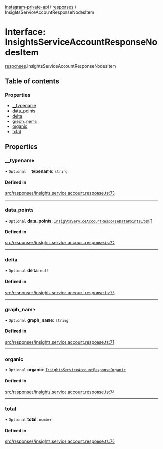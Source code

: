 [instagram-private-api](../../README.md) / [responses](../../modules/responses.md) / InsightsServiceAccountResponseNodesItem

# Interface: InsightsServiceAccountResponseNodesItem

[responses](../../modules/responses.md).InsightsServiceAccountResponseNodesItem

## Table of contents

### Properties

- [\_\_typename](InsightsServiceAccountResponseNodesItem.md#__typename)
- [data\_points](InsightsServiceAccountResponseNodesItem.md#data_points)
- [delta](InsightsServiceAccountResponseNodesItem.md#delta)
- [graph\_name](InsightsServiceAccountResponseNodesItem.md#graph_name)
- [organic](InsightsServiceAccountResponseNodesItem.md#organic)
- [total](InsightsServiceAccountResponseNodesItem.md#total)

## Properties

### \_\_typename

• `Optional` **\_\_typename**: `string`

#### Defined in

[src/responses/insights.service.account.response.ts:73](https://github.com/Nerixyz/instagram-private-api/blob/b3351b9/src/responses/insights.service.account.response.ts#L73)

___

### data\_points

• `Optional` **data\_points**: [`InsightsServiceAccountResponseDataPointsItem`](InsightsServiceAccountResponseDataPointsItem.md)[]

#### Defined in

[src/responses/insights.service.account.response.ts:72](https://github.com/Nerixyz/instagram-private-api/blob/b3351b9/src/responses/insights.service.account.response.ts#L72)

___

### delta

• `Optional` **delta**: ``null``

#### Defined in

[src/responses/insights.service.account.response.ts:75](https://github.com/Nerixyz/instagram-private-api/blob/b3351b9/src/responses/insights.service.account.response.ts#L75)

___

### graph\_name

• `Optional` **graph\_name**: `string`

#### Defined in

[src/responses/insights.service.account.response.ts:71](https://github.com/Nerixyz/instagram-private-api/blob/b3351b9/src/responses/insights.service.account.response.ts#L71)

___

### organic

• `Optional` **organic**: [`InsightsServiceAccountResponseOrganic`](InsightsServiceAccountResponseOrganic.md)

#### Defined in

[src/responses/insights.service.account.response.ts:74](https://github.com/Nerixyz/instagram-private-api/blob/b3351b9/src/responses/insights.service.account.response.ts#L74)

___

### total

• `Optional` **total**: `number`

#### Defined in

[src/responses/insights.service.account.response.ts:76](https://github.com/Nerixyz/instagram-private-api/blob/b3351b9/src/responses/insights.service.account.response.ts#L76)
